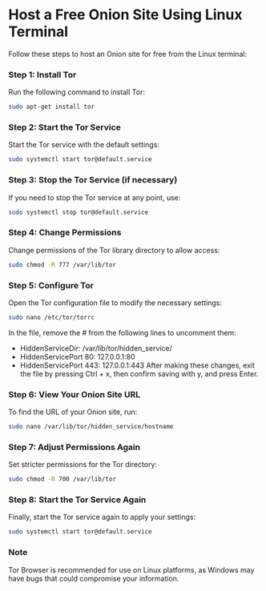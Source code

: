# Host a Free Onion Site Using Linux Terminal

Follow these steps to host an Onion site for free from the Linux terminal:

### Step 1: Install Tor
Run the following command to install Tor:
```bash
sudo apt-get install tor
```
### Step 2: Start the Tor Service
Start the Tor service with the default settings:
```bash
sudo systemctl start tor@default.service
```
### Step 3: Stop the Tor Service (if necessary)
If you need to stop the Tor service at any point, use:
```bash
sudo systemctl stop tor@default.service
```
### Step 4: Change Permissions
Change permissions of the Tor library directory to allow access:
```bash
sudo chmod -R 777 /var/lib/tor
```
### Step 5: Configure Tor
Open the Tor configuration file to modify the necessary settings:
```bash
sudo nano /etc/tor/torrc
```
In the file, remove the # from the following lines to uncomment them:
  * HiddenServiceDir: /var/lib/tor/hidden_service/
  * HiddenServicePort 80: 127.0.0.1:80
  * HiddenServicePort 443: 127.0.0.1:443
After making these changes, exit the file by pressing Ctrl + x, then confirm saving with y, and press Enter.
### Step 6: View Your Onion Site URL
To find the URL of your Onion site, run:
```bash
sudo nano /var/lib/tor/hidden_service/hostname
```
### Step 7: Adjust Permissions Again
Set stricter permissions for the Tor directory:
```bash
sudo chmod -R 700 /var/lib/tor
```
### Step 8: Start the Tor Service Again
Finally, start the Tor service again to apply your settings:
```bash
sudo systemctl start tor@default.service
```
### Note
Tor Browser is recommended for use on Linux platforms, as Windows may have bugs that could compromise your information.
